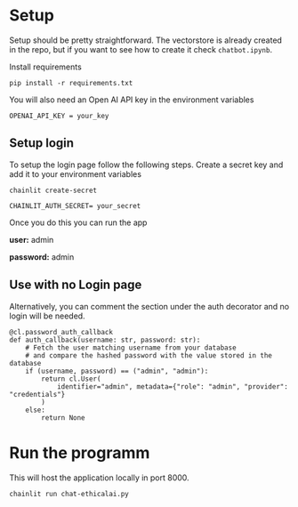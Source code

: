 # Setup
Setup should be pretty straightforward. The vectorstore is already created in the repo, but if you want to see how to create it check `chatbot.ipynb`.

Install requirements

```
pip install -r requirements.txt
```

You will also need an Open AI API key in the environment variables
```
OPENAI_API_KEY = your_key
```
## Setup login
To setup the login page follow the following steps. 
Create a secret key and add it to your environment variables
```
chainlit create-secret
```

```
CHAINLIT_AUTH_SECRET= your_secret
```
Once you do this you can run the app

**user:** admin

**password:** admin
## Use with no Login page
Alternatively, you can comment the section under the auth decorator and no login will be needed.
```
@cl.password_auth_callback
def auth_callback(username: str, password: str):
    # Fetch the user matching username from your database
    # and compare the hashed password with the value stored in the database
    if (username, password) == ("admin", "admin"):
        return cl.User(
            identifier="admin", metadata={"role": "admin", "provider": "credentials"}
        )
    else:
        return None
```

# Run the programm
This will host the application locally in port 8000.

```
chainlit run chat-ethicalai.py
```

